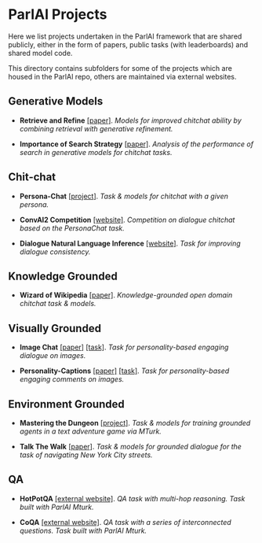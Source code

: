 # ParlAI Projects

Here we list projects undertaken in the ParlAI framework that are shared publicly, either in the form of papers, public tasks (with leaderboards) and shared model code.

This directory contains subfolders for some of the projects which are housed in the ParlAI repo, others are maintained via external websites.

## Generative Models

- **Retrieve and Refine** [[paper]](https://arxiv.org/abs/1808.04776). 
  _Models for improved chitchat ability by combining retrieval with generative refinement._
  
- **Importance of Search Strategy** [[paper]](https://arxiv.org/abs/1811.00907). 
  _Analysis of the performance of search in generative models for chitchat tasks._
  
## Chit-chat

- **Persona-Chat** [[project]](https://github.com/facebookresearch/ParlAI/tree/master/projects/personachat). 
_Task & models for chitchat with a given persona._

- **ConvAI2 Competition** [[website]](http://convai.io/). 
_Competition on dialogue chitchat based on the PersonaChat task._


- **Dialogue Natural Language Inference** [[website]](https://wellecks.github.io/dialogue_nli/). 
  _Task for improving dialogue consistency._

## Knowledge Grounded

- **Wizard of Wikipedia** [[paper]](https://openreview.net/forum?id=r1l73iRqKm). 
  _Knowledge-grounded open domain chitchat task & models._

## Visually Grounded

- **Image Chat** [[paper]](https://klshuster.github.io/image_chat/) [[task]](https://github.com/facebookresearch/ParlAI/tree/master/parlai/tasks/image_chat). 
  _Task for personality-based engaging dialogue on images._

- **Personality-Captions** [[paper]](https://arxiv.org/abs/1810.10665) [[task]](https://github.com/facebookresearch/ParlAI/tree/master/parlai/tasks/personality_captions). 
  _Task for personality-based engaging comments on images._

## Environment Grounded

- **Mastering the Dungeon** [[project]](https://github.com/facebookresearch/ParlAI/tree/master/projects/mastering_the_dungeon). 
_Task & models for training grounded agents in a text adventure game via MTurk._

- **Talk The Walk** [[paper]](https://arxiv.org/abs/1807.03367). 
_Task & models for grounded dialogue for the task of navigating New York City streets._

## QA

- **HotPotQA** [[external website]](https://hotpotqa.github.io/). 
_QA task with multi-hop reasoning. Task built with ParlAI Mturk._

- **CoQA** [[external website]](https://stanfordnlp.github.io/coqa/). 
_QA task with a series of interconnected questions. Task built with ParlAI Mturk._



